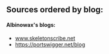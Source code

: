 ## Sources ordered by blog:

#### Albinowax's blogs:
  * www.skeletonscribe.net
  * https://portswigger.net/blog
